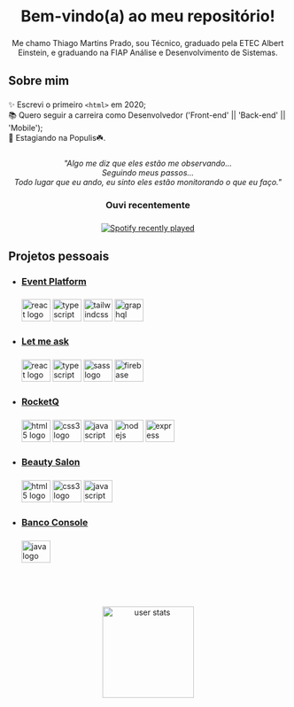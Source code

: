 <h1 align="center">Bem-vindo(a) ao meu repositório!</h1>

###

<p align="center">Me chamo Thiago Martins Prado, sou Técnico, graduado pela ETEC Albert Einstein, e graduando na FIAP Análise e Desenvolvimento de Sistemas.</p>

###

<h2 align="left">Sobre mim</h2>

###

<p align="left">✨ Escrevi o primeiro <code>&lt;html&gt;</code> em 2020;<br>📚 Quero seguir a carreira como Desenvolvedor ('Front-end' || 'Back-end' || 'Mobile');<br>🚀 Estagiando na Populis☘️.</p>

###

<div align="center">
  <em>
    "Algo me diz que eles estão me observando... <br/>
    Seguindo meus passos... <br />
    Todo lugar que eu ando, eu sinto eles estão monitorando o que eu faço."
  </em>
</div>

###

<h3 align="center">Ouvi recentemente</h3>

###

<div align="center">
  <a href="https://open.spotify.com/user/Thinas">
    <img src="https://spotify-recently-played-readme.vercel.app/api?user=31dx5p5ze7wy56f2k3b7ag4fhmay" alt="Spotify recently played"  />
  </a>
</div>

###

<h2 align="left">Projetos pessoais</h2>

###
<ul>
<li><h3 align="left"><a href="https://github.com/oThinas/event-platform" target"_blank">Event Platform</a></h3></li>

###
  
<div align="left">
  <img src="https://cdn.jsdelivr.net/gh/devicons/devicon/icons/react/react-original.svg" height="40" width="52" alt="react logo"  />
  <img src="https://cdn.jsdelivr.net/gh/devicons/devicon/icons/typescript/typescript-original.svg" height="40" width="52" alt="typescript logo"  />
  <img src="https://cdn.jsdelivr.net/gh/devicons/devicon/icons/tailwindcss/tailwindcss-plain.svg" height="40" width="52" alt="tailwindcss logo"  />
  <img src="https://cdn.jsdelivr.net/gh/devicons/devicon/icons/graphql/graphql-plain.svg" height="40" width="52" alt="graphql logo"  />
</div>

###

###

<li><h3 align="left"><a href="https://github.com/oThinas/letmeask" target="_blank">Let me ask</a></h3></li>

###

<div align="left">
  <img src="https://cdn.jsdelivr.net/gh/devicons/devicon/icons/react/react-original.svg" height="40" width="52" alt="react logo"  />
  <img src="https://cdn.jsdelivr.net/gh/devicons/devicon/icons/typescript/typescript-original.svg" height="40" width="52" alt="typescript logo"  />
  <img src="https://cdn.jsdelivr.net/gh/devicons/devicon/icons/sass/sass-original.svg" height="40" width="52" alt="sass logo"  />
  <img src="https://cdn.jsdelivr.net/gh/devicons/devicon/icons/firebase/firebase-plain.svg" height="40" width="52" alt="firebase logo"  />
</div>

###

<li><h3 align="left"><a href="https://github.com/oThinas/projeto-rocketq" target="_blank">RocketQ</a></h3></li>

###

<div align="left">
  <img src="https://cdn.jsdelivr.net/gh/devicons/devicon/icons/html5/html5-original.svg" height="40" width="52" alt="html5 logo"  />
  <img src="https://cdn.jsdelivr.net/gh/devicons/devicon/icons/css3/css3-original.svg" height="40" width="52" alt="css3 logo"  />
  <img src="https://cdn.jsdelivr.net/gh/devicons/devicon/icons/javascript/javascript-original.svg" height="40" width="52" alt="javascript logo"  />
  <img src="https://cdn.jsdelivr.net/gh/devicons/devicon/icons/nodejs/nodejs-original.svg" height="40" width="52" alt="nodejs logo"  />
  <img src="https://cdn.jsdelivr.net/gh/devicons/devicon/icons/express/express-original.svg" height="40" width="52" alt="express logo"  />
</div

###

<li><h3 align="left"><a href="https://othinas.github.io/beauty-salon" target="_blank">Beauty Salon</a></h3></li>

###

<div align="left">
  <img src="https://cdn.jsdelivr.net/gh/devicons/devicon/icons/html5/html5-original.svg" height="40" width="52" alt="html5 logo"  />
  <img src="https://cdn.jsdelivr.net/gh/devicons/devicon/icons/css3/css3-original.svg" height="40" width="52" alt="css3 logo"  />
  <img src="https://cdn.jsdelivr.net/gh/devicons/devicon/icons/javascript/javascript-original.svg" height="40" width="52" alt="javascript logo"  />
</div>

###

<li><h3 align="left"><a href="https://github.com/oThinas/banco" target="_blank">Banco Console</a></h3></li>

###

<div align="left">
  <img src="https://cdn.jsdelivr.net/gh/devicons/devicon/icons/java/java-original.svg" height="40" width="52" alt="java logo"  />
</div>
</ul>

<br><br><br>

<div align="center">
  <img src="http://github-readme-streak-stats.herokuapp.com?user=oThinas&theme=material-palenight&hide_border=true&date_format=j%2Fn%5B%2FY%5D" height="165px" alt="user stats" />
</div>

###
